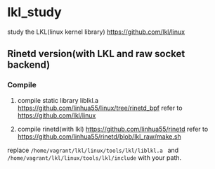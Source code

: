 # lkl_study
study the LKL(linux kernel library)   https://github.com/lkl/linux


## Rinetd version(with LKL and raw socket backend)
### Compile

1. compile static library liblkl.a
https://github.com/linhua55/linux/tree/rinetd_bpf
refer to https://github.com/lkl/linux

2. compile rinetd(with lkl)
https://github.com/linhua55/rinetd
refer to https://github.com/linhua55/rinetd/blob/lkl_raw/make.sh

replace `/home/vagrant/lkl/linux/tools/lkl/liblkl.a ` and `/home/vagrant/lkl/linux/tools/lkl/include` with your path.
